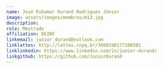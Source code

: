 ```yaml
---
name: José Ribamar Durand Rodrigues Júnior
image: assets/images/membros/m13.jpg
description: 
role: Mestrado
affiliation: DEINF
linkemail: junior_durand@outlook.com
linklattes: http://lattes.cnpq.br/3668198177200381
linklinkedin: https://www.linkedin.com/in/junior-durand/
linkgithub: https://github.com/JuniorDurand
---
```


